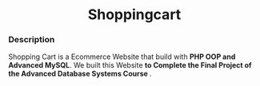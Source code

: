 <h1 align="center">Shoppingcart</h1>
<h3 align="left">Description</h3>
Shopping Cart is a Ecommerce Website that build with <strong>PHP OOP and Advanced MySQL</strong>. We built this Website <strong>to Complete the Final Project of the Advanced Database Systems Course </strong>.
